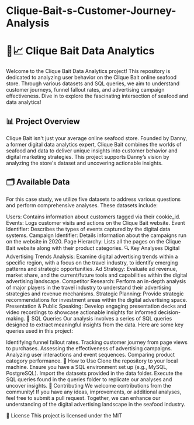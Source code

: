 # Clique-Bait-s-Customer-Journey-Analysis 
# 🦞📈 Clique Bait Data Analytics
Welcome to the Clique Bait Data Analytics project! This repository is dedicated to analyzing user behavior on the Clique Bait online seafood store. Through various datasets and SQL queries, we aim to understand customer journeys, funnel fallout rates, and advertising campaign effectiveness. Dive in to explore the fascinating intersection of seafood and data analytics!

## 📊 Project Overview
Clique Bait isn't just your average online seafood store. Founded by Danny, a former digital data analytics expert, Clique Bait combines the worlds of seafood and data to deliver unique insights into customer behavior and digital marketing strategies. This project supports Danny’s vision by analyzing the store's dataset and uncovering actionable insights.

## 🗂️ Available Data
For this case study, we utilize five datasets to address various questions and perform comprehensive analyses. These datasets include:

Users: Contains information about customers tagged via their cookie_id.
Events: Logs customer visits and actions on the Clique Bait website.
Event Identifier: Describes the types of events captured by the digital data systems.
Campaign Identifier: Details information about the campaigns run on the website in 2020.
Page Hierarchy: Lists all the pages on the Clique Bait website along with their product categories.
🔍 Key Analyses
Digital Advertising Trends Analysis: Examine digital advertising trends within a specific region, with a focus on the travel industry, to identify emerging patterns and strategic opportunities.
Ad Strategy: Evaluate ad revenue, market share, and the current/future tools and capabilities within the digital advertising landscape.
Competitor Research: Perform an in-depth analysis of major players in the travel industry to understand their advertising strategies and revenue mechanisms.
Strategic Planning: Provide strategic recommendations for investment areas within the digital advertising space.
Presentation & Public Speaking: Develop engaging presentation decks and video recordings to showcase actionable insights for informed decision-making.
📝 SQL Queries
Our analysis involves a series of SQL queries designed to extract meaningful insights from the data. Here are some key queries used in this project:

Identifying funnel fallout rates.
Tracking customer journey from page views to purchases.
Assessing the effectiveness of advertising campaigns.
Analyzing user interactions and event sequences.
Comparing product category performance.
🚀 How to Use
Clone the repository to your local machine.
Ensure you have a SQL environment set up (e.g., MySQL, PostgreSQL).
Import the datasets provided in the data folder.
Execute the SQL queries found in the queries folder to replicate our analyses and uncover insights.
🤝 Contributing
We welcome contributions from the community! If you have any ideas, improvements, or additional analyses, feel free to submit a pull request. Together, we can enhance our understanding of the digital advertising landscape in the seafood industry.

📜 License
This project is licensed under the MIT
